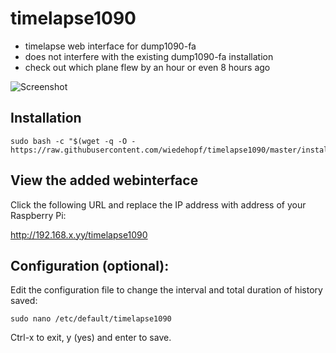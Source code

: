 
# timelapse1090

- timelapse web interface for dump1090-fa
- does not interfere with the existing dump1090-fa installation
- check out which plane flew by an hour or even 8 hours ago


![Screenshot](https://raw.githubusercontent.com/wiedehopf/timelapse1090/screenshots/interface.png)

## Installation

```
sudo bash -c "$(wget -q -O - https://raw.githubusercontent.com/wiedehopf/timelapse1090/master/install.sh)"
```

## View the added webinterface

Click the following URL and replace the IP address with address of your Raspberry Pi:

http://192.168.x.yy/timelapse1090

## Configuration (optional):

Edit the configuration file to change the interval and total duration of history saved:
```
sudo nano /etc/default/timelapse1090
```
Ctrl-x to exit, y (yes) and enter to save.
